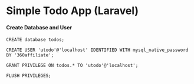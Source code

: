 # Simple Todo App (Laravel)

#### Create Database and User
```mysql
CREATE database todos;

CREATE USER 'utodo'@'localhost' IDENTIFIED WITH mysql_native_password BY '360affiliate';

GRANT PRIVILEGE ON todos.* TO 'utodo'@'localhost';

FLUSH PRIVILEGES;
```